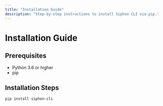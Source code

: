 ```yaml
---
title: "Installation Guide"
description: "Step-by-step instructions to install Siphon CLI via pip."
---
```


# Installation Guide

## Prerequisites

- Python 3.6 or higher
- pip

## Installation Steps

```bash
pip install siphon-cli
```
